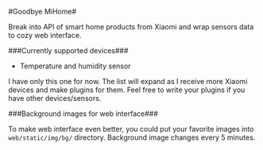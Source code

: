 #Goodbye MiHome#

Break into API of smart home products from Xiaomi and wrap sensors data to cozy web interface.

###Currently supported devices###

- Temperature and humidity sensor

I have only this one for now. The list will expand as I receive more Xiaomi devices and make plugins for them. Feel free to write your plugins if you have other devices/sensors.

###Background images for web interface###

To make web interface even better, you could put your favorite images into `web/static/img/bg/` directory. Background image changes every 5 minutes.
